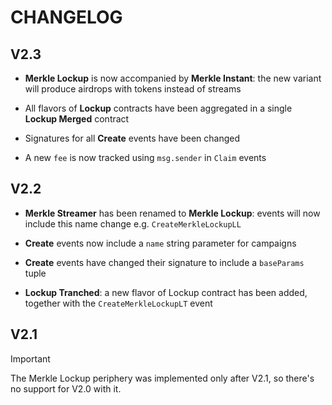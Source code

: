# CHANGELOG

## V2.3

- **Merkle Lockup** is now accompanied by **Merkle Instant**: the new variant will produce airdrops with tokens instead
  of streams

- All flavors of **Lockup** contracts have been aggregated in a single **Lockup Merged** contract

- Signatures for all **Create** events have been changed

- A new `fee` is now tracked using `msg.sender` in `Claim` events

## V2.2

- **Merkle Streamer** has been renamed to **Merkle Lockup**: events will now include this name change e.g.
  `CreateMerkleLockupLL`

- **Create** events now include a `name` string parameter for campaigns

- **Create** events have changed their signature to include a `baseParams` tuple

- **Lockup Tranched**: a new flavor of Lockup contract has been added, together with the `CreateMerkleLockupLT` event

## V2.1

> [!IMPORTANT]  
> The Merkle Lockup periphery was implemented only after V2.1, so there's no support for V2.0 with it.
